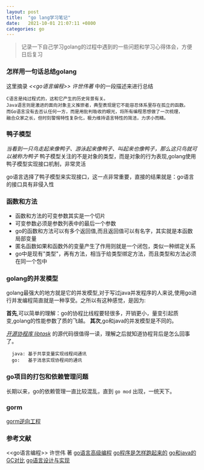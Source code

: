 ```yaml
---
layout: post
title:  "go lang学习笔记"
date:   2021-10-01 21:07:11 +0800
categories: go
---
```


> 记录一下自己学习golang的过程中遇到的一些问题和学习心得体会，方便日后复习

### 怎样用一句话总结golang
这里摘录 *<<go语言编程>> 许世伟著* 中的一段描述来进行总结

```
C语言是纯过程式的，这和它产生的历史背景有关。
Java语言则是激进的面向对象主义推崇者，典型表现是它不能容忍体系里存在孤立的函数。
而Go语言没有去否认任何一方，而是用批判吸收的眼光，将所有编程思想做了一次梳理，
融合众家之长，但时刻警惕特性复杂化，极力维持语言特性的简洁，力求小而精。
```


### 鸭子模型
*当看到一只鸟走起来像鸭子、游泳起来像鸭子、叫起来也像鸭子，那么这只鸟就可以被称为鸭子*
鸭子模型关注的不是对象的类型，而是对象的行为表现,golang使用鸭子模型实现接口机制，非常灵活

go语言选择了鸭子模型来实现接口，这一点非常重要，直接的结果就是：go语言的接口具有非侵入性

### 函数和方法
* 函数和方法的可变参数其实是一个切片
* 可变参数必须是参数列表中的最后一个参数
* go的函数和方法可以有多个返回值,而且返回值可以有名字，其实就是本函数局部变量
* 匿名函数如果和函数外的变量产生了作用则就是一个闭包，类似一种绑定关系
* go中是现有"类型"，再有方法，相当于给类型绑定方法，而且类型和方法必须在同一个包中

### golang的并发模型
golang最强大的地方就是它的并发模型,对于写过java并发程序的人来说,使用go进行并发编程简直就是一种享受。之所以有这种感觉，是因为:

**首先**,可以简单的理解：go的协程比线程要轻很多，开销更小，量变引起质变,golang的性能参数了质的飞越。
**其次**,go和java的并发模型是不同的。

*[开源协程库 libtask](https://swtch.com/libtask/)* 的源代码很值得一读，理解之后就知道协程背后是怎么回事了。

```
  java: 基于共享变量实现线程间通讯
  go:   基于消息实现协程间的通讯
```

### go项目的打包和依赖管理问题
长期以来，go的依赖管理一直比较混乱，直到 `go mod` 出现，一统天下。

### gorm
[gorm逆向工程](https://github.com/Shelnutt2/db2struct)



### 参考文献
<<go语言编程>> 许世伟 著
[go语言高级编程](https://chai2010.cn/advanced-go-programming-book/)
[go程序是怎样跑起来的](https://www.cnblogs.com/qcrao-2018/p/11124360.html)
[go和java的GC对比](https://mp.weixin.qq.com/s/6qOHp3l3OqoRjURl8Lxq2A)
[go语言设计与实现](https://draveness.me/golang/)